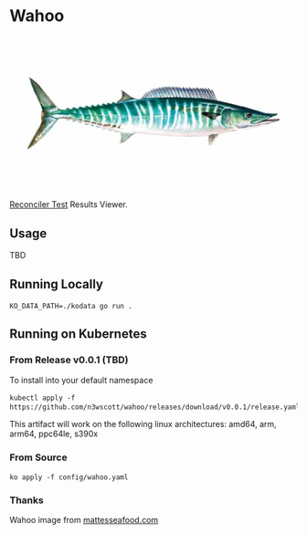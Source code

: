 # Wahoo

![Wahoo Logo](./images/wahoo-logo.png)

[Reconciler Test](https://github.com/knative-sandbox/reconciler-test) Results Viewer.

## Usage

TBD

## Running Locally

```shell
KO_DATA_PATH=./kodata go run .
```

## Running on Kubernetes

### From Release v0.0.1 (TBD)

To install into your default namespace

```shell
kubectl apply -f https://github.com/n3wscott/wahoo/releases/download/v0.0.1/release.yaml
```

This artifact will work on the following linux architectures: amd64, arm, arm64,
ppc64le, s390x

### From Source

```shell
ko apply -f config/wahoo.yaml
```

### Thanks

Wahoo image from [mattesseafood.com](http://www.mattesseafood.com/wahoo/)